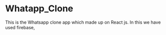 # Whatapp_Clone
This is the Whatsapp clone app which made up on React js. In this we have used firebase, 
